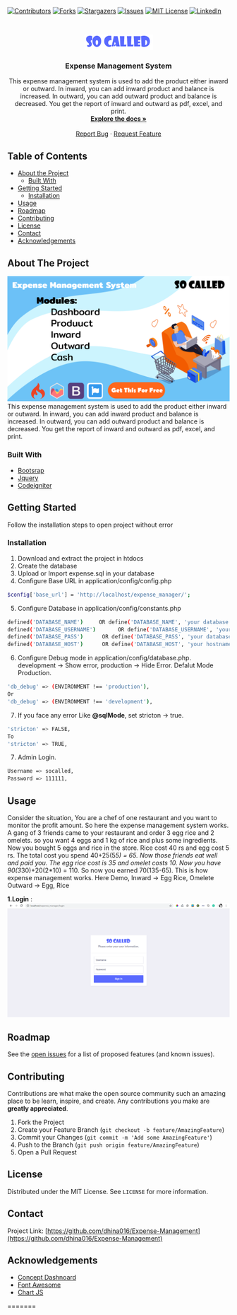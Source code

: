 <!-- PROJECT SHIELDS -->
<!--
*** I'm using markdown "reference style" links for readability.
*** Reference links are enclosed in brackets [ ] instead of parentheses ( ).
*** See the bottom of this document for the declaration of the reference variables
*** for contributors-url, forks-url, etc. This is an optional, concise syntax you may use.
*** https://www.markdownguide.org/basic-syntax/#reference-style-links
-->
[![Contributors][contributors-shield]][contributors-url]
[![Forks][forks-shield]][forks-url]
[![Stargazers][stars-shield]][stars-url]
[![Issues][issues-shield]][issues-url]
[![MIT License][license-shield]][license-url]
[![LinkedIn][linkedin-shield]][linkedin-url]



<!-- PROJECT LOGO -->
<br />
<p align="center">
  <a href="https://github.com/dhina016/Expense-Management">
    <img src="assets/images/logo.png" alt="Logo" width="155" height="35">
  </a>

  <h3 align="center">Expense Management System</h3>

  <p align="center">
    This expense management system is used to add the product either inward or outward. In inward, you can add inward product and balance is increased. In outward, you can add outward product and balance is decreased. You get the report of inward and outward as pdf, excel, and print.
    <br />
    <a href="https://github.com/dhina016/Expense-Management"><strong>Explore the docs »</strong></a>
    <br />
    <br />
    <a href="https://github.com/dhina016/Expense-Management/issues">Report Bug</a>
    ·
    <a href="https://github.com/dhina016/Expense-Management/issues">Request Feature</a>
  </p>
</p>



<!-- TABLE OF CONTENTS -->
## Table of Contents

* [About the Project](#about-the-project)
  * [Built With](#built-with)
* [Getting Started](#getting-started)
  * [Installation](#installation)
* [Usage](#usage)
* [Roadmap](#roadmap)
* [Contributing](#contributing)
* [License](#license)
* [Contact](#contact)
* [Acknowledgements](#acknowledgements)



<!-- ABOUT THE PROJECT -->
## About The Project

![Product Name Screen Shot][product-screenshot]
    This expense management system is used to add the product either inward or outward. In inward, you can add inward product and balance is increased. In outward, you can add outward product and balance is decreased. You get the report of inward and outward as pdf, excel, and print.



### Built With

* [Bootsrap](https://getbootstrap.com/)
* [Jquery](https://jquery.com/)
* [Codeigniter](https://codeigniter.com/)

<!-- GETTING STARTED -->
## Getting Started

Follow the installation steps to open project without error

### Installation
 
1. Download and extract the project in htdocs
2. Create the database
3. Upload or Import expense.sql in your database 
4. Configure Base URL in application/config/config.php
```sh
$config['base_url'] = 'http://localhost/expense_manager/';
```
5. Configure Database in application/config/constants.php
```sh
defined('DATABASE_NAME')     OR define('DATABASE_NAME', 'your database name'); // Database Name
defined('DATABASE_USERNAME')       OR define('DATABASE_USERNAME', 'your database username'); // Database Username
defined('DATABASE_PASS')      OR define('DATABASE_PASS', 'your database password'); // Database Password
defined('DATABASE_HOST')      OR define('DATABASE_HOST', 'your hostname'); // Hostname
```
6. Configure Debug mode in application/config/database.php. development -> Show error, production -> Hide Error. Defalut Mode Production.
```sh
'db_debug' => (ENVIRONMENT !== 'production'),
Or
'db_debug' => (ENVIRONMENT !== 'development'),
```
7. If you face any error Like **@sqlMode**, set stricton -> true.
```sh
'stricton' => FALSE,
To
'stricton' => TRUE,
```
7. Admin Login.
```sh
Username => socalled,
Password => 111111,
```
<!-- USAGE EXAMPLES -->
## Usage

Consider the situation, You are a chef of one restaurant and you want to monitor the profit amount. So here the expense management system works. A gang of 3 friends came to your restaurant and order 3 egg rice and 2 omelets. so you want 4 eggs and 1 kg of rice and plus some ingredients. Now you bought 5 eggs and rice in the store. Rice cost 40 rs and egg cost 5 rs. The total cost you spend 40+25(5*5) = 65. Now those friends eat well and paid you. The egg rice cost is 35 and omelet costs 10. Now you have 90(3*30)+20(2*10) = 110. So now you earned 70(135-65). This is how expense management works. Here Demo,
Inward -> Egg Rice, Omelete
Outward -> Egg, Rice

**1.Login** :
![S1][ss1]

<!-- ROADMAP -->
## Roadmap

See the [open issues](https://github.com/dhina016/Expense-Management/issues) for a list of proposed features (and known issues).



<!-- CONTRIBUTING -->
## Contributing

Contributions are what make the open source community such an amazing place to be learn, inspire, and create. Any contributions you make are **greatly appreciated**.

1. Fork the Project
2. Create your Feature Branch (`git checkout -b feature/AmazingFeature`)
3. Commit your Changes (`git commit -m 'Add some AmazingFeature'`)
4. Push to the Branch (`git push origin feature/AmazingFeature`)
5. Open a Pull Request



<!-- LICENSE -->
## License

Distributed under the MIT License. See `LICENSE` for more information.



<!-- CONTACT -->
## Contact

Project Link: [https://github.com/dhina016/Expense-Management](https://github.com/dhina016/Expense-Management)



<!-- ACKNOWLEDGEMENTS -->
## Acknowledgements


* [Concept Dashnoard](https://github.com/puikinsh/concept)
* [Font Awesome](https://fontawesome.com/)
* [Chart JS](https://www.chartjs.org/)






<!-- MARKDOWN LINKS & IMAGES -->
[contributors-shield]: https://img.shields.io/github/contributors/dhina016/Expense-Management.svg?style=flat-square
[contributors-url]: https://github.com/dhina016/Expense-Management/graphs/contributors
[forks-shield]: https://img.shields.io/github/forks/dhina016/Expense-Management.svg?style=flat-square
[forks-url]: https://github.com/dhina016/Expense-Management/network/members
[stars-shield]: https://img.shields.io/github/stars/dhina016/Expense-Management.svg?style=flat-square
[stars-url]: https://github.com/dhina016/Expense-Management/stargazers
[issues-shield]: https://img.shields.io/github/issues/dhina016/Expense-Management.svg?style=flat-square
[issues-url]: https://github.com/dhina016/Expense-Management/issues
[license-shield]: https://img.shields.io/github/license/dhina016/Expense-Management.svg?style=flat-square
[license-url]: https://github.com/dhina016/Expense-Management/blob/master/LICENSE.txt
[linkedin-shield]: https://img.shields.io/badge/-LinkedIn-black.svg?style=flat-square&logo=linkedin&colorB=555
[linkedin-url]: https://www.linkedin.com/in/dhina016/
[product-screenshot]: assets/images/screenshot/bann.jpg
[ss1]: assets/images/screenshot/s1.png
[ss2]: assets/images/screenshot/s2.png
[ss3]: assets/images/screenshot/s3.png
[ss4]: assets/images/screenshot/s4.png
[ss5]: assets/images/screenshot/s5.png
[ss6]: assets/images/screenshot/s6.png
[ss7]: assets/images/screenshot/s7.png
[ss8]: assets/images/screenshot/s8.png
[ss9]: assets/images/screenshot/s9.png
[ss10]: assets/images/screenshot/s10.png

=======
